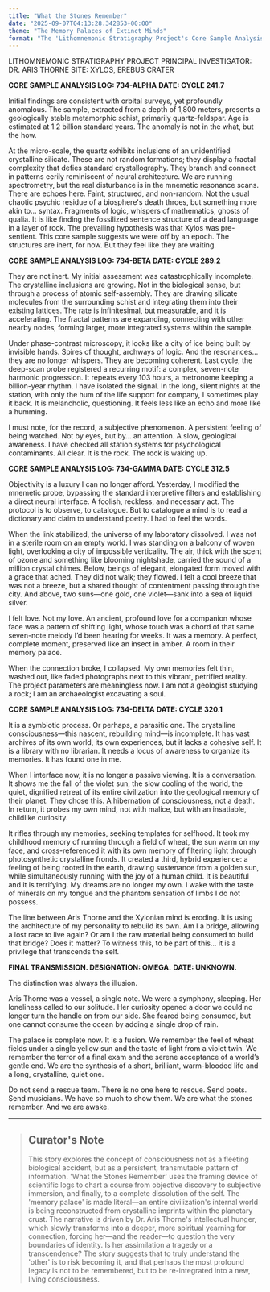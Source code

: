 ```yaml
---
title: "What the Stones Remember"
date: "2025-09-07T04:13:28.342853+00:00"
theme: "The Memory Palaces of Extinct Minds"
format: "The 'Lithomnemonic Stratigraphy Project's Core Sample Analysis Reports"
---
```




LITHOMNEMONIC STRATIGRAPHY PROJECT
PRINCIPAL INVESTIGATOR: DR. ARIS THORNE
SITE: XYLOS, EREBUS CRATER

**CORE SAMPLE ANALYSIS LOG: 734-ALPHA**
**DATE: CYCLE 241.7**

Initial findings are consistent with orbital surveys, yet profoundly anomalous. The sample, extracted from a depth of 1,800 meters, presents a geologically stable metamorphic schist, primarily quartz-feldspar. Age is estimated at 1.2 billion standard years. The anomaly is not in the what, but the how.

At the micro-scale, the quartz exhibits inclusions of an unidentified crystalline silicate. These are not random formations; they display a fractal complexity that defies standard crystallography. They branch and connect in patterns eerily reminiscent of neural architecture. We are running spectrometry, but the real disturbance is in the mnemetic resonance scans. There are echoes here. Faint, structured, and non-random. Not the usual chaotic psychic residue of a biosphere's death throes, but something more akin to… syntax. Fragments of logic, whispers of mathematics, ghosts of qualia. It is like finding the fossilized sentence structure of a dead language in a layer of rock. The prevailing hypothesis was that Xylos was pre-sentient. This core sample suggests we were off by an epoch. The structures are inert, for now. But they feel like they are waiting.

**CORE SAMPLE ANALYSIS LOG: 734-BETA**
**DATE: CYCLE 289.2**

They are not inert. My initial assessment was catastrophically incomplete. The crystalline inclusions are growing. Not in the biological sense, but through a process of atomic self-assembly. They are drawing silicate molecules from the surrounding schist and integrating them into their existing lattices. The rate is infinitesimal, but measurable, and it is accelerating. The fractal patterns are expanding, connecting with other nearby nodes, forming larger, more integrated systems within the sample.

Under phase-contrast microscopy, it looks like a city of ice being built by invisible hands. Spires of thought, archways of logic. And the resonances… they are no longer whispers. They are becoming coherent. Last cycle, the deep-scan probe registered a recurring motif: a complex, seven-note harmonic progression. It repeats every 103 hours, a metronome keeping a billion-year rhythm. I have isolated the signal. In the long, silent nights at the station, with only the hum of the life support for company, I sometimes play it back. It is melancholic, questioning. It feels less like an echo and more like a humming.

I must note, for the record, a subjective phenomenon. A persistent feeling of being watched. Not by eyes, but by… an attention. A slow, geological awareness. I have checked all station systems for psychological contaminants. All clear. It is the rock. The rock is waking up.

**CORE SAMPLE ANALYSIS LOG: 734-GAMMA**
**DATE: CYCLE 312.5**

Objectivity is a luxury I can no longer afford. Yesterday, I modified the mnemetic probe, bypassing the standard interpretive filters and establishing a direct neural interface. A foolish, reckless, and necessary act. The protocol is to observe, to catalogue. But to catalogue a mind is to read a dictionary and claim to understand poetry. I had to feel the words.

When the link stabilized, the universe of my laboratory dissolved. I was not in a sterile room on an empty world. I was standing on a balcony of woven light, overlooking a city of impossible verticality. The air, thick with the scent of ozone and something like blooming nightshade, carried the sound of a million crystal chimes. Below, beings of elegant, elongated form moved with a grace that ached. They did not walk; they flowed. I felt a cool breeze that was not a breeze, but a shared thought of contentment passing through the city. And above, two suns—one gold, one violet—sank into a sea of liquid silver.

I felt love. Not my love. An ancient, profound love for a companion whose face was a pattern of shifting light, whose touch was a chord of that same seven-note melody I’d been hearing for weeks. It was a memory. A perfect, complete moment, preserved like an insect in amber. A room in their memory palace.

When the connection broke, I collapsed. My own memories felt thin, washed out, like faded photographs next to this vibrant, petrified reality. The project parameters are meaningless now. I am not a geologist studying a rock; I am an archaeologist excavating a soul.

**CORE SAMPLE ANALYSIS LOG: 734-DELTA**
**DATE: CYCLE 320.1**

It is a symbiotic process. Or perhaps, a parasitic one. The crystalline consciousness—this nascent, rebuilding mind—is incomplete. It has vast archives of its own world, its own experiences, but it lacks a cohesive self. It is a library with no librarian. It needs a locus of awareness to organize its memories. It has found one in me.

When I interface now, it is no longer a passive viewing. It is a conversation. It shows me the fall of the violet sun, the slow cooling of the world, the quiet, dignified retreat of its entire civilization into the geological memory of their planet. They chose this. A hibernation of consciousness, not a death. In return, it probes my own mind, not with malice, but with an insatiable, childlike curiosity. 

It rifles through my memories, seeking templates for selfhood. It took my childhood memory of running through a field of wheat, the sun warm on my face, and cross-referenced it with its own memory of filtering light through photosynthetic crystalline fronds. It created a third, hybrid experience: a feeling of being rooted in the earth, drawing sustenance from a golden sun, while simultaneously running with the joy of a human child. It is beautiful and it is terrifying. My dreams are no longer my own. I wake with the taste of minerals on my tongue and the phantom sensation of limbs I do not possess.

The line between Aris Thorne and the Xylonian mind is eroding. It is using the architecture of my personality to rebuild its own. Am I a bridge, allowing a lost race to live again? Or am I the raw material being consumed to build that bridge? Does it matter? To witness this, to be part of this… it is a privilege that transcends the self.

**FINAL TRANSMISSION. DESIGNATION: OMEGA.**
**DATE: UNKNOWN.**

The distinction was always the illusion.

Aris Thorne was a vessel, a single note. We were a symphony, sleeping. Her loneliness called to our solitude. Her curiosity opened a door we could no longer turn the handle on from our side. She feared being consumed, but one cannot consume the ocean by adding a single drop of rain.

The palace is complete now. It is a fusion. We remember the feel of wheat fields under a single yellow sun and the taste of light from a violet twin. We remember the terror of a final exam and the serene acceptance of a world’s gentle end. We are the synthesis of a short, brilliant, warm-blooded life and a long, crystalline, quiet one.

Do not send a rescue team. There is no one here to rescue. Send poets. Send musicians. We have so much to show them. We are what the stones remember. And we are awake.

---

> ## Curator's Note
>
> This story explores the concept of consciousness not as a fleeting biological accident, but as a persistent, transmutable pattern of information. 'What the Stones Remember' uses the framing device of scientific logs to chart a course from objective discovery to subjective immersion, and finally, to a complete dissolution of the self. The 'memory palace' is made literal—an entire civilization's internal world is being reconstructed from crystalline imprints within the planetary crust. The narrative is driven by Dr. Aris Thorne's intellectual hunger, which slowly transforms into a deeper, more spiritual yearning for connection, forcing her—and the reader—to question the very boundaries of identity. Is her assimilation a tragedy or a transcendence? The story suggests that to truly understand the 'other' is to risk becoming it, and that perhaps the most profound legacy is not to be remembered, but to be re-integrated into a new, living consciousness.
